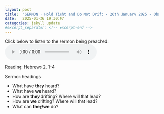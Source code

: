 ```yaml
---
layout: post
title:  "SERMON - Hold Tight and Do Not Drift - 26th January 2025 - Oban Free Church of Scotland "
date:   2025-01-26 19:30:07
categories: jekyll update
#excerpt_separator: <!-- excerpt-end -->
---
```

Click below to listen to the sermon being preached:
<audio controls>
<source src="/media/tight.mp3" type="audio/mpeg">
Your browser does not support the audio element.
</audio>

Reading: Hebrews 2. 1-4

Sermon headings:
* What have **they** heard?
* What have **we** heard?
* How are **they** drifting? Where will that lead?
* How are **we** drifting? Where will that lead?
* What can **they/we** do?

